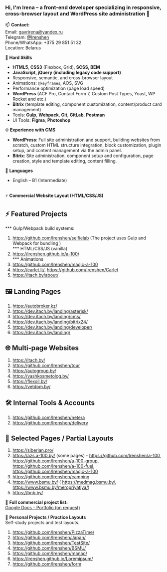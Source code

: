 ### Hi, I'm Irena – a front-end developer specializing in responsive, cross-browser layout and WordPress site administration 👋

📫 <b>Contact:</b><br>
Email: gavrirena@yandex.ru <br>
Telegram: <a href="https://t.me/Irenshen">@Irenshen</a><br>
Phone/WhatsApp: +375 29 851 51 32<br>
Location: Belarus 

  
🔧 <b>Hard Skills</b>
- <b>HTML5</b>,<b> CSS3</b> (Flexbox, Grid), <b>SCSS, <b>BEM</b>
- <b>JavaScript</b>, <b>jQuery</b> (including legacy code support) </b>
- Responsive, semantic, and cross-browser layout
- Animations: <code>@keyframes</code>, AOS, SVG
- Performance optimization (page load speed)
- <b>WordPress</b> (ACF Pro, Contact Form 7, Custom Post Types, Yoast, WP Rocket and etс.)
- <b>Bitrix</b> (template editing, component customization, content/product card management)
- Tools: <b>Gulp</b>, <b>Webpack</b>, <b>Git</b>, <b>GitLab</b>, <b>Postman</b>
- UI Tools: <b>Figma</b>, <b>Photoshop</b>
 <!-- https://caniuse.com/, https://www.browserstack.com/, http://iloveadaptive.com/ru/--> 
 

🌐 <b>Experience with CMS</b>
- <b>WordPress</b>: Full site administration and support, building websites from scratch, custom HTML structure integration, block customization, plugin setup, and content management via the admin panel.
- <b>Bitrix</b>: Site administration, component setup and configuration, page creation, style and template editing, content filling.


💬 <b>Languages</b>
- English – B1 (Intermediate)
  <br>
  <br>


 <!-- ⚡ <b>Website ADMINISTRATION projects:</b>
1) http://ditva.by/
2) https://bellegprom.by/
3) https://online.maxi-english.by/
4) https://torgynitri.by/
5) https://nlc.by/
6) https://itach-soft.com/
7) https://www.bsmu.by/
8) https://ph2.by/
9) https://bazarchik.by/  -->

   
⚡ <b>Commercial Website Layout (HTML/CSS/JS)</b><br>

## ⚡ Featured Projects
*** Gulp/Webpack build systems:<br>
1) https://github.com/Irenshen/selfielab (The project uses Gulp and Webpack for bundling ) <br>
*** HTML/CSS/JS (vanilla)<br>
2) https://irenshen.github.io/a-100/ <br>
*** Animations<br>
3) https://github.com/Irenshen/magic-a-100
4) https://carlet.lt/, https://github.com/Irenshen/Carlet
5) https://itach.by/about/
   
## 🖼 Landing Pages
1) https://autobroker.kz/
2) https://dev.itach.by/landing/asterisk/
3) https://dev.itach.by/landing/cms/
4) https://dev.itach.by/landing/bitrix24/
5) https://dev.itach.by/landing/developer/
6) https://dev.itach.by/landing/

## 🌐 Multi-page Websites
1) https://itach.by/
2) https://github.com/Irenshen/tour
3) https://autogroup.by/
4) https://vashkosmetolog.by/
5) https://flexoil.by/
6) https://vetdom.by/

## 🛠 Internal Tools & Accounts
1) https://github.com/Irenshen/netera
2) https://github.com/Irenshen/delivery

## 📄 Selected Pages / Partial Layouts
1) https://siberian.pro/
2) https://azs.a-100.by/ (some pages) -  https://github.com/Irenshen/a-100, https://github.com/Irenshen/a-100-group, https://github.com/Irenshen/a-100-fuel, https://github.com/Irenshen/magic-a-100
3) https://github.com/Irenshen/camping
4) https://www.bsmu.by/ ( https://medmag.bsmu.by/, https://www.bsmu.by/meropriyatiya/)
5) https://bnb.by/

<!-- Печатник !!!  -->


📄 <b>Full commercial project list:</b> <br>
<a href="https://docs.google.com/document/d/1WLt7IoOvrdWLMwGdfelts3UMoT-YCUK380-vcPlWasM/edit?usp=sharing" target="_blank">Google Docs – Portfolio (on request)</a>

<!-- https://www.aversev.by/ https://rivalauto.ru/ https://prodexpo.by/-->


🧪 <b>Personal Projects / Practice Layouts</b> <br>
Self-study projects and test layouts.
1) https://github.com/Irenshen/PizzaTime/
2) https://github.com/Irenshen/Japan/
3) https://github.com/Irenshen/TestSite/
4) https://github.com/Irenshen/BSMU/
5) https://github.com/Irenshen/manao/
6) https://irenshen.github.io/Loremipsum/
7) https://github.com/Irenshen/form




<!--

### Hi there 👋
**Irenshen/Irenshen** is a ✨ _special_ ✨ repository because its `README.md` (this file) appears on your GitHub profile.

Here are some ideas to get you started:

😄 <b>SOFT SKILLS:</b>
- способность быстро обучаться
- грамотность
- скурпулёзность

- 🔭 I’m currently working on ...
- 🌱 I’m currently learning ...
- 👯 I’m looking to collaborate on ...
- 🤔 I’m looking for help with ...
- 💬 Ask me about ...
- 📫 How to reach me: ...
- 😄 Pronouns: ...
- ⚡ Fun fact: ...
-->
